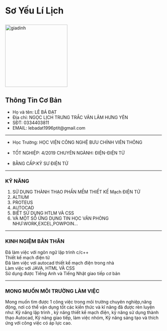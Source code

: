<!DOCTYPE html>
<html lang="en">
<head>
    <meta charset="UTF-8">
    <title>CV lê bá đạt </title>
    <link rel="stylesheet" href="style.css"
</head>
<body>
<div>
   <h1> <p class="alignCenter">Sơ Yếu Lí Lịch</p> </h1>
    <img src="giadinh.jpg" alt="giadinh" width="200" hight=" 300">

<h2>Thông Tin Cơ Bản</h2>
<ul>
    <li>Họ và tên: LÊ BÁ ĐẠT</li>
    <li>Địa chỉ: NGỌC LỊCH TRƯNG TRẮC VĂN LÂM HƯNG YÊN</li>
    <li>SĐT: 0334403811</li>
    <li>EMAIL: lebadat1996ptit@gmail.com</li>
</ul>
<hr>
<ul>
    <li>Học Trường: HỌC VIỆN CÔNG NGHỆ BƯU CHÍNH VIÊN THÔNG</li>
        <br>
    <li>TỐT NGHIỆP: 4/2019 CHUYÊN NGÀNH: ĐIỆN-ĐIỆN TỬ </li>
        <br>
    <li>BẰNG CẤP:KỸ SƯ ĐIỆN TỬ </li>
</ul>
<hr>
<h3> KỸ NĂNG</h3>
<ol>
<li>SỬ DỤNG THÀNH THẠO PHẦN MỀM THIẾT KẾ Mạch ĐIỆN TỬ</li>
<li>ALTIUM</li>
    <li>PROTEUS</li>
    <li>AUTOCAD</li>
    <li>BIẾT SỬ DỤNG HTLM VÀ CSS </li>
    <li>VÀ MỘT SỐ ỨNG DỤNG TIN HỌC VĂN PHÒNG NHƯ:WORK,EXCEL,POWPOIN...</li>
</ol>
<hr>
<h3>KINH NGIỆM BẢN THÂN</h3>
<p>
    Đã làm việc với ngôn ngữ lập trình c/c++<br>
    Thiết kế mạch điện tử<br>
    Đã làm việc vơi autocad thiết kế mạch điện trong nhà<br>
    Làm việc với JAVA, HTML VÀ CSS<br>
    Sử dụng được Tiếng Anh và Tiếng Nhật giao tiếp cơ bản
</p>
<hr>
<h3>MONG MUỐN MÔI TRƯỜNG LÀM VIỆC</h3>
<p>Mong muốn tìm được 1 công việc trong môi trường chuyên nghiệp,năng động, nơi có thể vận dụng tốt các
    kiến thức và kĩ năng đã được rèn luyện như: Kỹ năng lập trình , kỹ năng thiết kế mạch điện, kỹ năng sử
    dụng thành thạo Autocad, Kỹ năng giao tiếp, làm việc nhóm, Kỹ năng sáng tạo và thích ứng với công việc
    có áp lực cao.
</p>
</div>

</body>
</html>
